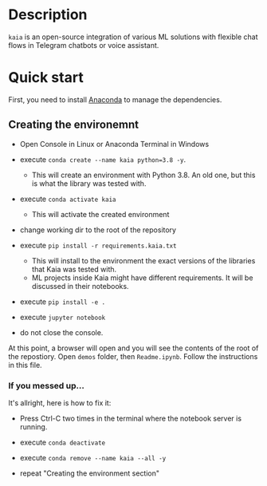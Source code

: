# Description

`kaia` is an open-source integration of various ML solutions 
with flexible chat flows in Telegram chatbots or voice assistant. 

# Quick start

First, you need to install [Anaconda](https://www.anaconda.com/) to manage the dependencies.

## Creating the environemnt

* Open Console in Linux or Anaconda Terminal in Windows

* execute `conda create --name kaia python=3.8 -y`. 
  * This will create an environment with Python 3.8. An old one, but this is what the library was tested with. 

* execute `conda activate kaia`
  * This will activate the created environment 

* change working dir to the root of the repository

* execute `pip install -r requirements.kaia.txt`
  * This will install to the environment the exact versions of the libraries that Kaia was tested with.
  * ML projects inside Kaia might have different requirements. It will be discussed in their notebooks.

* execute `pip install -e .`

* execute `jupyter notebook`

* do not close the console.

At this point, a browser will open and you will see the contents of the root of the repostiory. Open `demos` folder, then `Readme.ipynb`. Follow the instructions in this file.

### If you messed up...

It's allright, here is how to fix it:

* Press Ctrl-C two times in the terminal where the notebook server is running. 

* execute `conda deactivate`

* execute `conda remove --name kaia --all -y`

* repeat "Creating the environment section"

